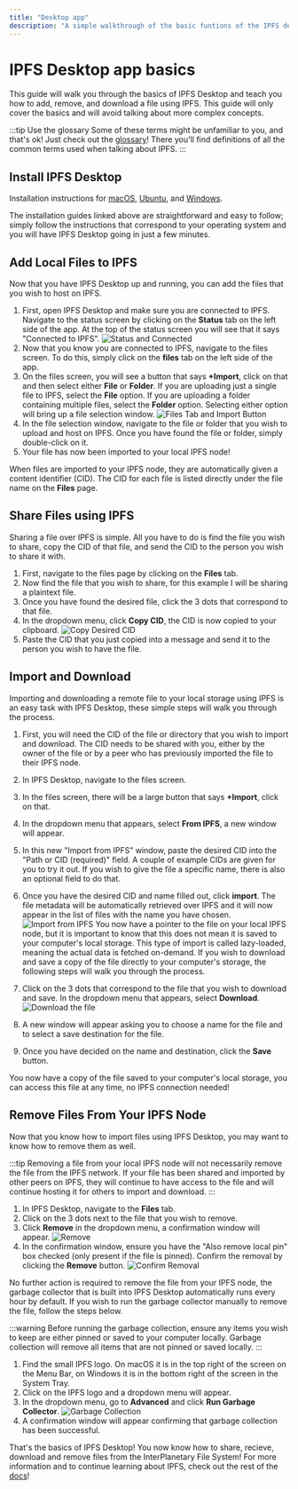```yaml
---
title: "Desktop app"
description: "A simple walkthrough of the basic funtions of the IPFS desktop app."
---
```


# IPFS Desktop app basics

This guide will walk you through the basics of IPFS Desktop and teach you how to add, remove, and download a file using IPFS. This guide will only cover the basics and will avoid talking about more complex concepts.

:::tip Use the glossary
Some of these terms might be unfamiliar to you, and that's ok! Just check out the [glossary](../concepts/glossary/)! There you'll find definitions of all the common terms used when talking about IPFS.
:::

## Install IPFS Desktop

Installation instructions for [macOS](../install/ipfs-desktop/#macos), [Ubuntu](../install/ipfs-desktop/#ubuntu), and [Windows](../install/ipfs-desktop/#windows).

The installation guides linked above are straightforward and easy to follow; simply follow the instructions that correspond to your operating system and you will have IPFS Desktop going in just a few minutes.

## Add Local Files to IPFS

Now that you have IPFS Desktop up and running, you can add the files that you wish to host on IPFS.

1. First, open IPFS Desktop and make sure you are connected to IPFS. Navigate to the status screen by clicking on the **Status** tab on the left side of the app. At the top of the status screen you will see that it says "Connected to IPFS".
![Status and Connected](https://ipfs.io/ipfs/bafkreidfsaiakraedkl3u7zlxzjpjy3typhdqz24bam7vhietdcn7gzm3u "Status and Connected.png")
1. Now that you know you are connected to IPFS, navigate to the files screen. To do this, simply click on the **files** tab on the left side of the app.
1. On the files screen, you will see a button that says **+Import**, click on that and then select either **File** or **Folder**. If you are uploading just a single file to IPFS, select the **File** option. If you are uploading a folder containing multiple files, select the **Folder** option. Selecting either option will bring up a file selection window.
![Files Tab and Import Button](https://ipfs.io/ipfs/bafkreib766pjfowf3z66yz2culsqjb7pe26s5kw45y7euubfv7txwyau74 "Files Import.png")
1. In the file selection window, navigate to the file or folder that you wish to upload and host on IPFS. Once you have found the file or folder, simply double-click on it.
1. Your file has now been imported to your local IPFS node!

When files are imported to your IPFS node, they are automatically given a content identifier (CID). The CID for each file is listed directly under the file name on the **Files** page.

## Share Files using IPFS

Sharing a file over IPFS is simple. All you have to do is find the file you wish to share, copy the CID of that file, and send the CID to the person you wish to share it with.

1. First, navigate to the files page by clicking on the **Files** tab.
1. Now find the file that you wish to share, for this example I will be sharing a plaintext file.
1. Once you have found the desired file, click the 3 dots that correspond to that file.
1. In the dropdown menu, click **Copy CID**, the CID is now copied to your clipboard.
![Copy Desired CID](https://ipfs.io/ipfs/bafkreig6g5k5tu5k6vgwvwstzn6lzppjtoxzdzczb4fthrcfngetoz4klm "CopyCID.png")
1. Paste the CID that you just copied into a message and send it to the person you wish to have the file.

## Import and Download

Importing and downloading a remote file to your local storage using IPFS is an easy task with IPFS Desktop, these simple steps will walk you through the process.

1. First, you will need the CID of the file or directory that you wish to import and download. The CID needs to be shared with you, either by the owner of the file or by a peer who has previously imported the file to their IPFS node.
1. In IPFS Desktop, navigate to the files screen.
1. In the files screen, there will be a large button that says **+Import**, click on that.
1. In the dropdown menu that appears, select **From IPFS**, a new window will appear.
1. In this new "Import from IPFS" window, paste the desired CID into the "Path or CID (required)" field. A couple of example CIDs are given for you to try it out. If you wish to give the file a specific name, there is also an optional field to do that.
1. Once you have the desired CID and name filled out, click **import**. The file metadata will be automatically retrieved over IPFS and it will now appear in the list of files with the name you have chosen.
![Import from IPFS](https://ipfs.io/ipfs/bafkreihzdmqtouxjkdn6wrxlvx64dzxkvdnu4rwpveed5plvyon2zogx5y "Import from IPFS.png")
You now have a pointer to the file on your local IPFS node, but it is important to know that this does not mean it is saved to your computer's local storage. This type of import is called lazy-loaded, meaning the actual data is fetched on-demand. If you wish to download and save a copy of the file directly to your computer's storage, the following steps will walk you through the process.

1. Click on the 3 dots that correspond to the file that you wish to download and save. In the dropdown menu that appears, select **Download**.
![Download the file](https://ipfs.io/ipfs/bafkreid4wkkwreywwdj2qqjnho56kodskmhi4e7tpzzvjpu3hn4o5eaxk4 "Download File.png")
1. A new window will appear asking you to choose a name for the file and to select a save destination for the file.
1. Once you have decided on the name and destination, click the **Save** button.

You now have a copy of the file saved to your computer's local storage, you can access this file at any time, no IPFS connection needed!

## Remove Files From Your IPFS Node

Now that you know how to import files using IPFS Desktop, you may want to know how to remove them as well.

:::tip
Removing a file from your local IPFS node will not necessarily remove the file from the IPFS network. If your file has been shared and imported by other peers on IPFS, they will continue to have access to the file and will continue hosting it for others to import and download.
:::

1. In IPFS Desktop, navigate to the **Files** tab.
1. Click on the 3 dots next to the file that you wish to remove.
1. Click **Remove** in the dropdown menu, a confirmation window will appear.
![Remove](https://ipfs.io/ipfs/bafkreihqa4a5nhldieme2h66fbpnp52zihk7oqne5ble377qcqxppn4l6y "Remove.png")
1. In the confirmation window, ensure you have the "Also remove local pin" box checked (only present if the file is pinned). Confirm the removal by clicking the **Remove** button.
![Confirm Removal](https://ipfs.io/ipfs/bafkreibkhgbhkgooue2h23qb4qxljbcco2gpoi4fz42coaxq5yeqgp6rry "ConfirmRemove.png")

No further action is required to remove the file from your IPFS node, the garbage collector that is built into IPFS Desktop automatically runs every hour by default. If you wish to run the garbage collector manually to remove the file, follow the steps below.

:::warning
Before running the garbage collection, ensure any items you wish to keep are either pinned or saved to your computer locally. Garbage collection will remove all items that are not pinned or saved locally.
:::

1. Find the small IPFS logo. On macOS it is in the top right of the screen on the Menu Bar, on Windows it is in the bottom right of the screen in the System Tray.
1. Click on the IPFS logo and a dropdown menu will appear.
1. In the dropdown menu, go to **Advanced** and click **Run Garbage Collector**.
![Garbage Collection](https://ipfs.io/ipfs/bafkreigwixo5aexortfcjkkryzk2q5pxocvqvb7ohrbuz6uk52qdes43si "GarbageCollector.png")
1. A confirmation window will appear confirming that garbage collection has been successful.

That's the basics of IPFS Desktop! You now know how to share, recieve, download and remove files from the InterPlanetary File System! For more information and to continue learning about IPFS, check out the rest of the [docs](../)!

